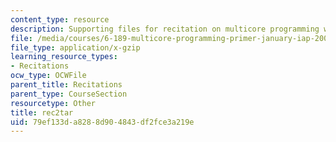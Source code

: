 ```yaml
---
content_type: resource
description: Supporting files for recitation on multicore programming with Cell.
file: /media/courses/6-189-multicore-programming-primer-january-iap-2007/79ef133da8288d904843df2fce3a219e_rec2tar.gz
file_type: application/x-gzip
learning_resource_types:
- Recitations
ocw_type: OCWFile
parent_title: Recitations
parent_type: CourseSection
resourcetype: Other
title: rec2tar
uid: 79ef133d-a828-8d90-4843-df2fce3a219e
---
```

